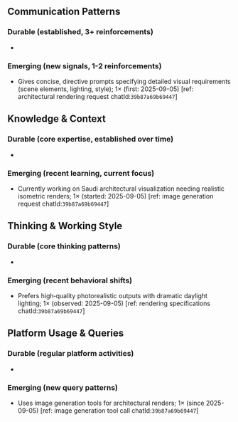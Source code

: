 ## Communication Patterns
### Durable (established, 3+ reinforcements)
- 

### Emerging (new signals, 1-2 reinforcements)
- Gives concise, directive prompts specifying detailed visual requirements (scene elements, lighting, style); 1× (first: 2025-09-05) [ref: architectural rendering request chatId:`39b87a69b69447`]

## Knowledge & Context
### Durable (core expertise, established over time)
- 

### Emerging (recent learning, current focus)
- Currently working on Saudi architectural visualization needing realistic isometric renders; 1× (started: 2025-09-05) [ref: image generation request chatId:`39b87a69b69447`]

## Thinking & Working Style
### Durable (core thinking patterns)
- 

### Emerging (recent behavioral shifts)
- Prefers high‐quality photorealistic outputs with dramatic daylight lighting; 1× (observed: 2025-09-05) [ref: rendering specifications chatId:`39b87a69b69447`]

## Platform Usage & Queries
### Durable (regular platform activities)
- 

### Emerging (new query patterns)
- Uses image generation tools for architectural renders; 1× (since 2025-09-05) [ref: image generation tool call chatId:`39b87a69b69447`]